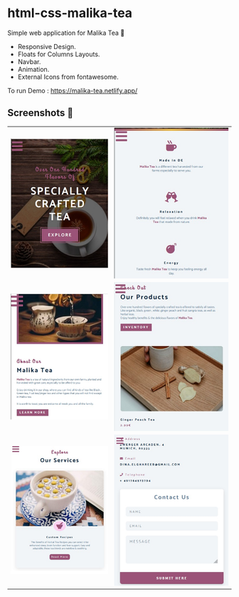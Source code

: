 # html-css-malika-tea
Simple web application for Malika Tea 🍵
- Responsive Design. 
- Floats for Columns Layouts. 
- Navbar.
- Animation. 
- External Icons from fontawesome.  

To run Demo : https://malika-tea.netlify.app/

## Screenshots 🎉

<table >
 <tr>
  <td><img src='screenshots/img1.jpg'  /></td>
  <td><img src='screenshots/img2.jpg'  /></td>
 
 </tr>
 <tr>
  <td><img src='screenshots/img3.jpg'  /></td>
  <td><img src='screenshots/img4.jpg'  /></td>
 </tr>
 <tr>
  
  <td><img src='screenshots/img5.jpg'  /></td>
  <td><img src='screenshots/img6.jpg'  /></td>
 </tr>
</table>